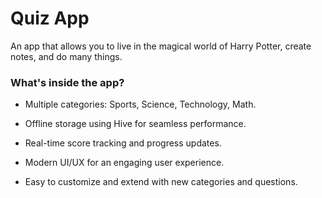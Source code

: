 # Quiz App
An app that allows you to live in the magical world of Harry Potter, create notes, and do many things.


### What's inside the app?
- Multiple categories: Sports, Science, Technology, Math.

- Offline storage using Hive for seamless performance.

- Real-time score tracking and progress updates.

- Modern UI/UX for an engaging user experience.

- Easy to customize and extend with new categories and questions.
